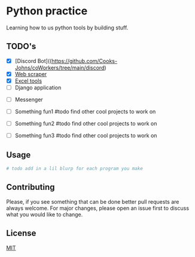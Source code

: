 # Python practice

Learning how to us python tools by building stuff.

## TODO's

- [x] [Discord Bot]((https://github.com/Cooks-Johns/coWorkers/tree/main/discord)
- [x] [Web scraper](https://github.com/Cooks-Johns/coWorkers/tree/main/junker/top10)
- [x] [Excel tools](https://github.com/Cooks-Johns/coWorkers/tree/main/excel-tools)
- [ ] Django application
<!-- - [ ] [gnuradio](https://wiki.gnuradio.org/index.php/InstallingGR#Raspberry_Pi) -->
- [ ] Messenger
- [ ] Something fun1 #todo find other cool projects to work on
- [ ] Something fun2 #todo find other cool projects to work on
- [ ] Something fun3 #todo find other cool projects to work on





## Usage

```python
# todo add in a lil blurp for each program you make
```

## Contributing
Please, if you see something that can be done better pull requests are always welcome. 
For major changes, please open an issue first to discuss what you would like to change.



## License
[MIT](https://choosealicense.com/licenses/mit/)
